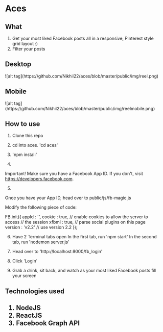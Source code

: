 <h1>Aces</h1>

<h2>What</h2>

1. Get your most liked Facebook posts all in a responsive, Pinterest style grid layout :)
2. Filter your posts

<h2>Desktop</h2>
![alt tag](https://github.com/Nikhil22/aces/blob/master/public/img/reel.png)

<h2>Mobile</h2>
![alt tag](https://github.com/Nikhil22/aces/blob/master/public/img/reelmobile.png)

<h2>How to use</h2>

1. Clone this repo
2. cd into aces. 'cd aces'
3. 'npm install'

4.
  Important! Make sure you have a Facebook App ID.
  If you don't, visit https://developers.facebook.com.

5.
  Once you have your App ID, head over to public/js/fb-magic.js

  Modify the following piece of code:

  FB.init({
    appId      : '<Your APP ID here>',
    cookie     : true,  // enable cookies to allow the server to access
                        // the session
    xfbml      : true,  // parse social plugins on this page
    version    : 'v2.2' // use version 2.2
  });

6.
    Have 2 Terminal tabs open
    In the first tab, run 'npm start'
    In the second tab, run 'nodemon server.js'

7. Head over to 'http://localhost:8000/fb_login'
8. Click 'Login'
9. Grab a drink, sit back, and watch as your most liked Facebook posts fill your screen

<h2>Technologies used<h2>

1. NodeJS
2. ReactJS
3. Facebook Graph API
